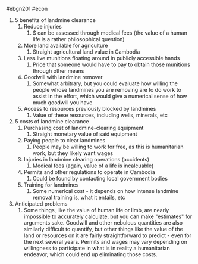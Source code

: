 #ebgn201 #econ

1. 5 benefits of landmine clearance
	1. Reduce injuries
		1. $ can be assessed through medical fees (the value of a human life is a rather philosophical question)  
	2. More land available for agriculture
		1. Straight agricultural land value in Cambodia 
	3. Less live munitions floating around in publicly accessible hands
		1. Price that someone would have to pay to obtain those munitions through other means
	4. Goodwill with landmine remover 
		1. Somewhat arbitrary, but you could evaluate how willing the people whose landmines you are removing are to do work to assist in the effort, which would give a numerical sense of how much goodwill you have
	5. Access to resources previously blocked by landmines
		1. Value of these resources, including wells, minerals, etc
2. 5 costs of landmine clearance
	1. Purchasing cost of landmine-clearing equipment
		1. Straight monetary value of said equipment
	2. Paying people to clear landmines
		1. People may be willing to work for free, as this is humanitarian work, but they likely want wages
	3. Injuries in landmine clearing operations (accidents)
		1. Medical fees (again, value of a life is incalcuable)
	4. Permits and other regulations to operate in Cambodia
		1. Could be found by contacting local government bodies
	5. Training for landmines
		1. Some numerical cost - it depends on how intense landmine removal training is, what it entails, etc 
3. Anticipated problems
	1. Some things, like the value of human life or limb, are nearly impossible to accurately calculate, but you can make "estimates" for arguments sake. Goodwill and other nebulous quantities are also similarly difficult to quantify, but other things like the value of the land or resources on it are fairly straightforward to predict - even for the next several years. Permits and wages may vary depending on willingness to participate in what is in reality a humanitarian endeavor, which could end up eliminating those costs. 
